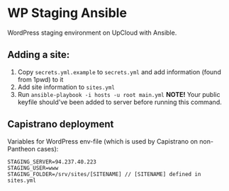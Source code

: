 # WP Staging Ansible

WordPress staging environment on UpCloud with Ansible.

## Adding a site:
1. Copy `secrets.yml.example` to `secrets.yml` and add information (found from 1pwd) to it
2. Add site information to `sites.yml`
3. Run `ansible-playbook -i hosts -u root main.yml` **NOTE!** Your public keyfile should've been added to server before running this command.

## Capistrano deployment
Variables for WordPress env-file (which is used by Capistrano on non-Pantheon cases):

```
STAGING_SERVER=94.237.40.223
STAGING_USER=www
STAGING_FOLDER=/srv/sites/[SITENAME] // [SITENAME] defined in sites.yml
```
